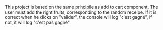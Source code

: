 This project is based on the same principile as add to cart component.
The user must add the right fruits, corresponding to the random receipe.
If it is correct when he clicks on "valider", the console will log "c'est gagné", if not, it will log "c'est pas gagné".